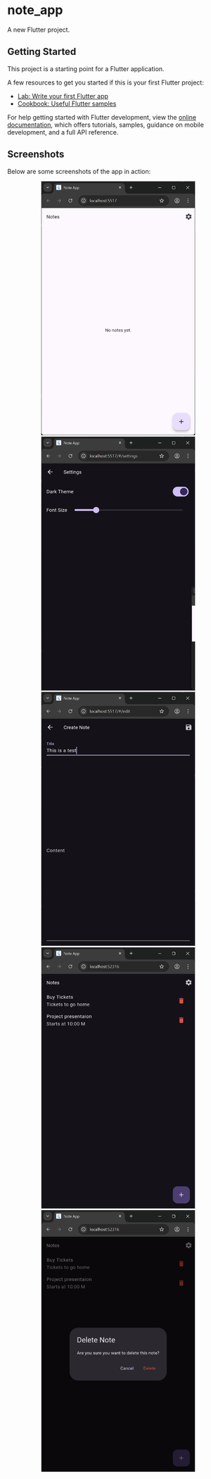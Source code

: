 # note_app

A new Flutter project.

## Getting Started

This project is a starting point for a Flutter application.

A few resources to get you started if this is your first Flutter project:

- [Lab: Write your first Flutter app](https://docs.flutter.dev/get-started/codelab)
- [Cookbook: Useful Flutter samples](https://docs.flutter.dev/cookbook)

For help getting started with Flutter development, view the
[online documentation](https://docs.flutter.dev/), which offers tutorials,
samples, guidance on mobile development, and a full API reference.

## Screenshots

Below are some screenshots of the app in action:

<p align="center">
	<img src="screenshots/Screenshot%202025-10-19%20102000.png" alt="Home Screen" width="350" />
	<img src="screenshots/Screenshot%202025-10-19%20102012.png" alt="Note List" width="350" />
	<img src="screenshots/Screenshot%202025-10-19%20102039.png" alt="Note Edit" width="350" />
	<img src="screenshots/Screenshot%202025-10-19%20132340.png" alt="Settings" width="350" />
	<img src="screenshots/Screenshot%202025-10-19%20132409.png" alt="Theme Switch" width="350" />
</p>

